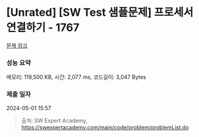 # [Unrated] [SW Test 샘플문제] 프로세서 연결하기 - 1767 

[문제 링크](https://swexpertacademy.com/main/code/problem/problemDetail.do?contestProbId=AV4suNtaXFEDFAUf) 

### 성능 요약

메모리: 119,500 KB, 시간: 2,077 ms, 코드길이: 3,047 Bytes

### 제출 일자

2024-05-01 15:57



> 출처: SW Expert Academy, https://swexpertacademy.com/main/code/problem/problemList.do